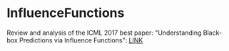 # InfluenceFunctions

Review and analysis of the ICML 2017 best paper: "Understanding Black-box Predictions via Influence Functions":
[LINK](https://github.com/eolecvk/InfluenceFunctions/blob/master/review.pdf)
